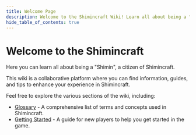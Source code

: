 ```yaml
---
title: Welcome Page
description: Welcome to the Shimincraft Wiki! Learn all about being a "Shimin", a citizen of Shimincraft.
hide_table_of_contents: true
---
```


# Welcome to the Shimincraft
Here you can learn all about being a "Shimin", a citizen of Shimincraft.

This wiki is a collaborative platform where you can find information, guides, 
and tips to enhance your experience in Shimincraft.

Feel free to explore the various sections of the wiki, including:
- [Glossary](/glossary) - A comprehensive list of terms and concepts used in Shimincraft.
- [Getting Started](/docs/intro) - A guide for new players to help you get started in the game.